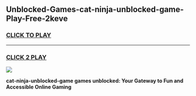 
## Unblocked-Games-cat-ninja-unblocked-game-Play-Free-2keve
<h3>
<a href="https://premium76.site?title=cat-ninja-unblocked-game&ref=15A">CLICK TO PLAY</a></h3>
<hr>

<h3>
<a href="https://premium76.site?title=cat-ninja-unblocked-game&ref=15A">CLICK 2 PLAY</a>
  
</h3>

<a href="https://premium76.site?title=cat-ninja-unblocked-game&ref=15A"><img src="https://clearcache.store/games.png"></a>


**cat-ninja-unblocked-game games unblocked: Your Gateway to Fun and Accessible Online Gaming**
